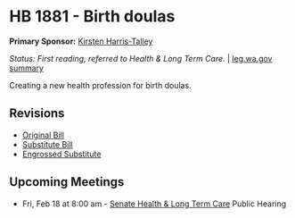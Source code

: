 # HB 1881 - Birth doulas
**Primary Sponsor:** [Kirsten Harris-Talley](/person/leg/kirsten.harris-talley.md)

*Status: First reading, referred to Health & Long Term Care.* | [leg.wa.gov summary](https://app.leg.wa.gov/billsummary?BillNumber=1881&Year=2021)

Creating a new health profession for birth doulas.

## Revisions
* [Original Bill](1/)
* [Substitute Bill](S/)
* [Engrossed Substitute](S.E/)

## Upcoming Meetings
* Fri, Feb 18 at 8:00 am - [Senate Health & Long Term Care](/senate/2021-22/HLTC/) Public Hearing